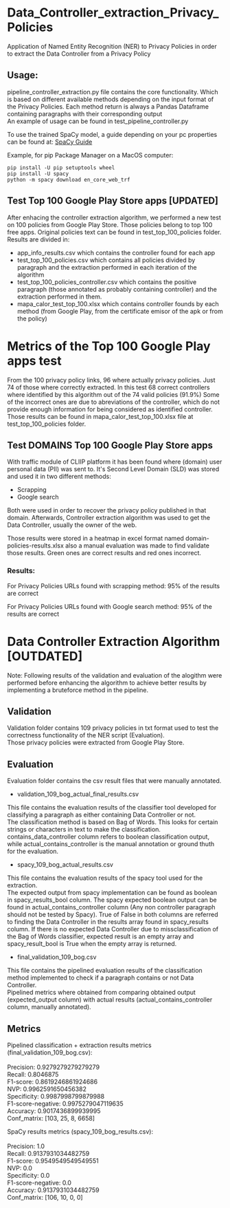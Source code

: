 # Data_Controller_extraction_Privacy_Policies
Application of Named Entity Recognition (NER) to Privacy Policies in order to extract the Data Controller from a Privacy Policy

## Usage:
pipeline_controller_extraction.py file contains the core functionality. Which is based on different available methods depending on the input format of the Privacy Policies. Each method return is always a Pandas Dataframe containing paragraphs with their corresponding output<br>
An example of usage can be found in test_pipeline_controller.py

To use the trained SpaCy model, a guide depending on your pc properties can be found at: [SpaCy Guide](https://spacy.io/usage)

Example, for pip Package Manager on a MacOS computer:

`pip install -U pip setuptools wheel`<br>
`pip install -U spacy`<br>
`python -m spacy download en_core_web_trf`<br>


## Test Top 100 Google Play Store apps [UPDATED]
After enhacing the controller extraction algorithm, we performed a new test on 100 policies from Google Play Store. Those policies belong to top 100 free apps.
Original policies text can be found in test_top_100_policies folder.
Results are divided in:
- app_info_results.csv which contains the controller found for each app
- test_top_100_policies.csv which contains all policies divided by paragraph and the extraction performed in each iteration of the algorithm
- test_top_100_policies_controller.csv which contains the positive paragraph (those annotated as probably containing controller) and the extraction performed in them.
- mapa_calor_test_top_100.xlsx which contains controller founds by each method (from Google Play, from the certificate emisor of the apk or from the policy)

# Metrics of the Top 100 Google Play apps test
From the 100 privacy policy links, 96 where actually privacy policies. Just 74 of those where correctly extracted.
In this test 68 correct controllers where identified by this algorithm out of the 74 valid policies (91.9%)
Some of the incorrect ones are due to abreviations of the controller, which do not provide enough information for being considered as identified controller.
Those results can be found in mapa_calor_test_top_100.xlsx file at test_top_100_policies folder.

## Test DOMAINS Top 100 Google Play Store apps
With traffic module of CLIIP platform it has been found where (domain) user personal data (PII) was sent to. It's Second Level Domain (SLD) was stored and used it in two different methods:

* Scrapping
* Google search

Both were used in order to recover the privacy policy published in that domain.
Afterwards, Controller extraction algorithm was used to get the Data Controller, usually the owner of the web.

Those results were stored in a heatmap in excel format named domain-policies-results.xlsx also a manual evaluation was made to find validate those results. Green ones are correct results and red ones incorrect.

### Results:
For Privacy Policies URLs found with scrapping method:
95% of the results are correct

For Privacy Policies URLs found with Google search method:
95% of the results are correct

# Data Controller Extraction Algorithm [OUTDATED]

Note: Following results of the validation and evaluation of the alogithm were performed before enhancing the algorithm to achieve better results by implementing a bruteforce method in the pipeline.

## Validation
Validation folder contains 109 privacy policies in txt format used to test the correctness functionality of the NER script (Evaluation). <br>
Those privacy policies were extracted from Google Play Store.

## Evaluation
Evaluation folder contains the csv result files that were manually annotated.<br>

- validation_109_bog_actual_final_results.csv<br>

This file contains the evaluation results of the classifier tool developed for classifying a paragraph as either containing Data Controller or not.<br>
The classification method is based on Bag of Words. This looks for certain strings or characters in text to make the classification.<br>
contains_data_controller column refers to boolean classification output, while actual_contains_controller is the manual annotation or ground thuth for the evaluation.

- spacy_109_bog_actual_results.csv<br>

This file contains the evaluation results of the spacy tool used for the extraction.<br>
The expected output from spacy implementation can be found as boolean in spacy_results_bool column. The spacy expected boolean output can be found in actual_contains_controller column (Any non controller paragraph should not be tested by Spacy). True of False in both columns are referred to finding the Data Controller in the results array found in spacy_results column.
If there is no expected Data Controller due to missclassification of the Bag of Words classifier, expected result is an empty array and spacy_result_bool is True when the empty array is returned.

- final_validation_109_bog.csv<br>

This file contains the pipelined evaluation results of the classification method implemented to check if a paragraph contains or not Data Controller.<br>
Pipelined metrics where obtained from comparing obtained output (expected_output column) with actual results (actual_contains_controller column, manually annotated).<br>

## Metrics
Pipelined classification + extraction results metrics (final_validation_109_bog.csv):<br>
<br>
Precision: 0.9279279279279279<br>
Recall: 0.8046875<br>
F1-score: 0.8619246861924686<br>
NVP: 0.9962591650456382<br>
Specificity: 0.9987998799879988<br>
F1-score-negative: 0.9975279047119635<br>
Accuracy: 0.9017436899939995<br>
Conf_matrix: [103, 25, 8, 6658]

SpaCy results metrics (spacy_109_bog_results.csv):<br>
<br>
Precision: 1.0<br>
Recall: 0.9137931034482759<br>
F1-score: 0.9549549549549551<br>
NVP: 0.0<br>
Specificity: 0.0<br>
F1-score-negative: 0.0<br>
Accuracy: 0.9137931034482759<br>
Conf_matrix: [106, 10, 0, 0]
